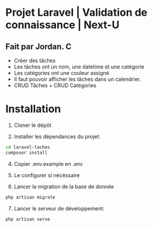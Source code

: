 # Projet Laravel | Validation de connaissance | Next-U
## Fait par Jordan. C

- Créer des tâches
- Les tâches ont un nom, une datetime et une catégorie
- Les catégories ont une couleur assigné
- Il faut pouvoir afficher les tâches dans un calendrier.
- CRUD Tâches + CRUD Catégories

# Installation

1. Cloner le dépôt

2. Installer les dépendances du projet:
```bash
cd laravel-taches
composer install
```

4. Copier .env.example en .env

5. Le configurer si nécéssaire

6. Lancer la migration de la base de donnée
```bash
php artisan migrate
```

7. Lancer le serveur de développement:
```bash
php artisan serve
```